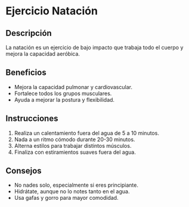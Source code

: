 # Ejercicio Natación


## Descripción
La natación es un ejercicio de bajo impacto que trabaja todo el cuerpo y mejora la capacidad aeróbica.


## Beneficios
- Mejora la capacidad pulmonar y cardiovascular.
- Fortalece todos los grupos musculares.
- Ayuda a mejorar la postura y flexibilidad.


## Instrucciones
1. Realiza un calentamiento fuera del agua de 5 a 10 minutos.
2. Nada a un ritmo cómodo durante 20-30 minutos.
3. Alterna estilos para trabajar distintos músculos.
4. Finaliza con estiramientos suaves fuera del agua.


## Consejos
- No nades solo, especialmente si eres principiante.
- Hidrátate, aunque no lo notes tanto en el agua.
- Usa gafas y gorro para mayor comodidad.
